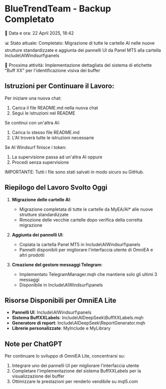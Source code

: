 # BlueTrendTeam - Backup Completato

📅 Data e ora: 22 April 2025, 18:42

📊 Stato attuale: Completato: Migrazione di tutte le cartelle AI nelle nuove strutture standardizzate e aggiunta dei pannelli UI da Panel MT5 alla cartella Include\AIWindsurf\panels

🔄 Prossima attività: Implementazione dettagliata del sistema di etichette "Buff XX" per l'identificazione visiva dei buffer

## Istruzioni per Continuare il Lavoro:

Per iniziare una nuova chat:
1. Carica il file README.md nella nuova chat
2. Segui le istruzioni nel README

Se continui con un'altra AI:
1. Carica lo stesso file README.md
2. L'AI troverà tutte le istruzioni necessarie

Se AI Windsurf finisce i token:
1. La supervisione passa ad un'altra AI oppure
2. Procedi senza supervisione

IMPORTANTE: Tutti i file sono stati salvati in modo sicuro su GitHub.

## Riepilogo del Lavoro Svolto Oggi

1. **Migrazione delle cartelle AI**:
   - Migrazione completata di tutte le cartelle da MyEA/AI* alle nuove strutture standardizzate
   - Rimozione delle vecchie cartelle dopo verifica della corretta migrazione

2. **Aggiunta dei pannelli UI**:
   - Copiata la cartella Panel MT5 in Include\AIWindsurf\panels
   - Pannelli disponibili per migliorare l'interfaccia utente di OmniEA e altri prodotti

3. **Creazione del gestore messaggi Telegram**:
   - Implementato TelegramManager.mqh che mantiene solo gli ultimi 3 messaggi
   - Disponibile in Include\AIWindsurf\panels

## Risorse Disponibili per OmniEA Lite

- **Pannelli UI**: Include\AIWindsurf\panels
- **Sistema BuffXXLabels**: Include\AIDeepSeek\BuffXXLabels.mqh
- **Generatore di report**: Include\AIDeepSeek\ReportGenerator.mqh
- **Librerie personalizzate**: MyInclude e MyLibrary

## Note per ChatGPT

Per continuare lo sviluppo di OmniEA Lite, concentrarsi su:
1. Integrare uno dei pannelli UI per migliorare l'interfaccia utente
2. Completare l'implementazione del sistema BuffXXLabels per la visualizzazione dei buffer
3. Ottimizzare le prestazioni per renderlo vendibile su mql5.com
